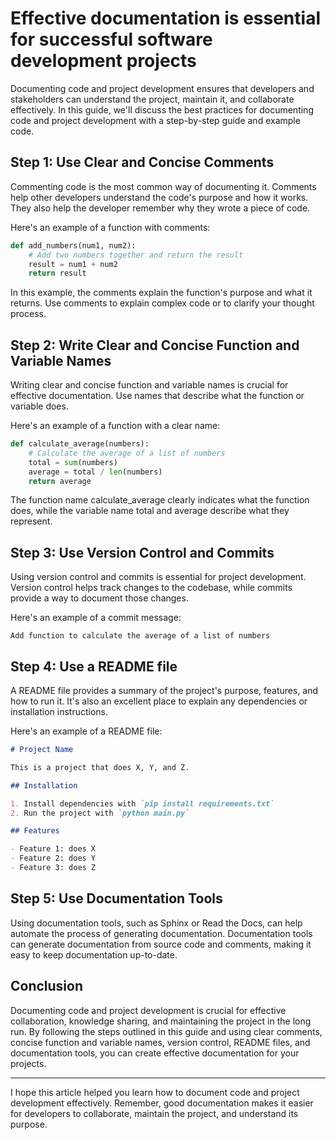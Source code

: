 # Effective documentation is essential for successful software development projects

Documenting code and project development ensures that developers and stakeholders can understand the project, maintain it, and collaborate effectively. In this guide, we'll discuss the best practices for documenting code and project development with a step-by-step guide and example code.

## Step 1: Use Clear and Concise Comments

Commenting code is the most common way of documenting it. Comments help other developers understand the code's purpose and how it works. They also help the developer remember why they wrote a piece of code.

Here's an example of a function with comments:

```py
def add_numbers(num1, num2):
    # Add two numbers together and return the result
    result = num1 + num2
    return result
```

In this example, the comments explain the function's purpose and what it returns. Use comments to explain complex code or to clarify your thought process.

## Step 2: Write Clear and Concise Function and Variable Names

Writing clear and concise function and variable names is crucial for effective documentation. Use names that describe what the function or variable does.

Here's an example of a function with a clear name:

```py
def calculate_average(numbers):
    # Calculate the average of a list of numbers
    total = sum(numbers)
    average = total / len(numbers)
    return average
```

The function name calculate_average clearly indicates what the function does, while the variable name total and average describe what they represent.

## Step 3: Use Version Control and Commits

Using version control and commits is essential for project development. Version control helps track changes to the codebase, while commits provide a way to document those changes.

Here's an example of a commit message:

```
Add function to calculate the average of a list of numbers
```

## Step 4: Use a README file

A README file provides a summary of the project's purpose, features, and how to run it. It's also an excellent place to explain any dependencies or installation instructions.

Here's an example of a README file:

```md
# Project Name

This is a project that does X, Y, and Z.

## Installation

1. Install dependencies with `pip install requirements.txt`
2. Run the project with `python main.py`

## Features

- Feature 1: does X
- Feature 2: does Y
- Feature 3: does Z
```

## Step 5: Use Documentation Tools

Using documentation tools, such as Sphinx or Read the Docs, can help automate the process of generating documentation. Documentation tools can generate documentation from source code and comments, making it easy to keep documentation up-to-date.

## Conclusion

Documenting code and project development is crucial for effective collaboration, knowledge sharing, and maintaining the project in the long run. By following the steps outlined in this guide and using clear comments, concise function and variable names, version control, README files, and documentation tools, you can create effective documentation for your projects.

<hr>
I hope this article helped you learn how to document code and project development effectively. Remember, good documentation makes it easier for developers to collaborate, maintain the project, and understand its purpose.
